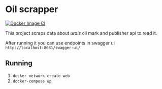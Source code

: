 # Oil scrapper
[![Docker Image CI](https://github.com/Allexandere/scrapper/actions/workflows/docker-image.yml/badge.svg)](https://github.com/Allexandere/scrapper/actions/workflows/docker-image.yml)

This project scraps data about *urals* oil mark and publisher api to read it.

After running it you can use endpoints in swagger ui `http://localhost:8081/swagger-ui/` 
## Running
1)  `docker network create web`
2)  `docker-compose up`